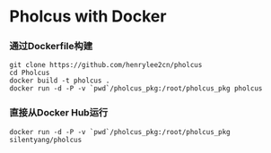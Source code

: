 # Pholcus with Docker

### 通过Dockerfile构建
```
git clone https://github.com/henrylee2cn/pholcus
cd Pholcus
docker build -t pholcus .
docker run -d -P -v `pwd`/pholcus_pkg:/root/pholcus_pkg pholcus
```
### 直接从Docker Hub运行
```
docker run -d -P -v `pwd`/pholcus_pkg:/root/pholcus_pkg silentyang/pholcus
```
